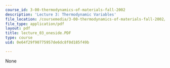 ```yaml
---
course_id: 3-00-thermodynamics-of-materials-fall-2002
description: 'Lecture 3: Thermodynamic Variables'
file_location: /coursemedia/3-00-thermodynamics-of-materials-fall-2002/0e64f29f90775957de6dc8f0d185f49b_lecture_03_oneside.PDF
file_type: application/pdf
layout: pdf
title: lecture_03_oneside.PDF
type: course
uid: 0e64f29f90775957de6dc8f0d185f49b

---
```

None